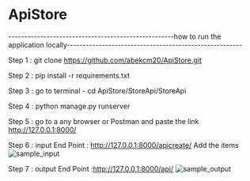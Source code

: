 # ApiStore

----------------------------------------------------how to run the application locally-------------------------------------------------------

Step 1 :   git clone https://github.com/abekcm20/ApiStore.git

Step 2 :   pip install -r requirements.txt 

Step 3 :   go to terminal - cd ApiStore/StoreApi/StoreApi

Step 4 :   python manage.py runserver

Step 5 :   go to a any browser or Postman and paste the link http://127.0.0.1:8000/

Step 6 :   input
           End Point : http://127.0.0.1:8000/apicreate/
           Add the items
           ![sample_input](https://user-images.githubusercontent.com/74650961/119217942-46a97380-bafb-11eb-8f31-57a8d999fd85.png)
           
           
Step 7 :   output
           End Point :http://127.0.0.1:8000/api/
           ![sample_output](https://user-images.githubusercontent.com/74650961/119217984-748eb800-bafb-11eb-8302-7629440d6edf.png)

           
